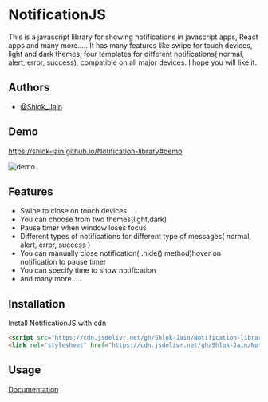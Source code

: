 
# NotificationJS

This is a javascript library for showing notifications in javascript apps, React apps and many more..... It has many features like swipe for touch devices, light and dark themes, four templates for different notifications( normal, alert, error, success), compatible on all major devices. I hope you will like it.




## Authors

- [@Shlok_Jain](https://www.github.com/Shlok_Jain)


## Demo

https://shlok-jain.github.io/Notification-library#demo

![demo](https://i.postimg.cc/qgHzTXSW/Screenshot-2023-03-03-180536.png)


## Features

- Swipe to close on touch devices
- You can choose from two themes(light,dark)
- Pause timer when window loses focus
- Different types of notifications for different type of messages( normal, alert, error, success )
- You can manually close notification( .hide() method)hover on notification to pause timer
- You can specify time to show notification
- and many more.....

## Installation

Install NotificationJS with cdn

```html
<script src="https://cdn.jsdelivr.net/gh/Shlok-Jain/Notification-library@latest/index.js"></script>
<link rel="stylesheet" href="https://cdn.jsdelivr.net/gh/Shlok-Jain/Notification-library@latest/index.css">
```
    
## Usage

[Documentation](https://shlok-jain.github.io/Notification-library/#usage)

